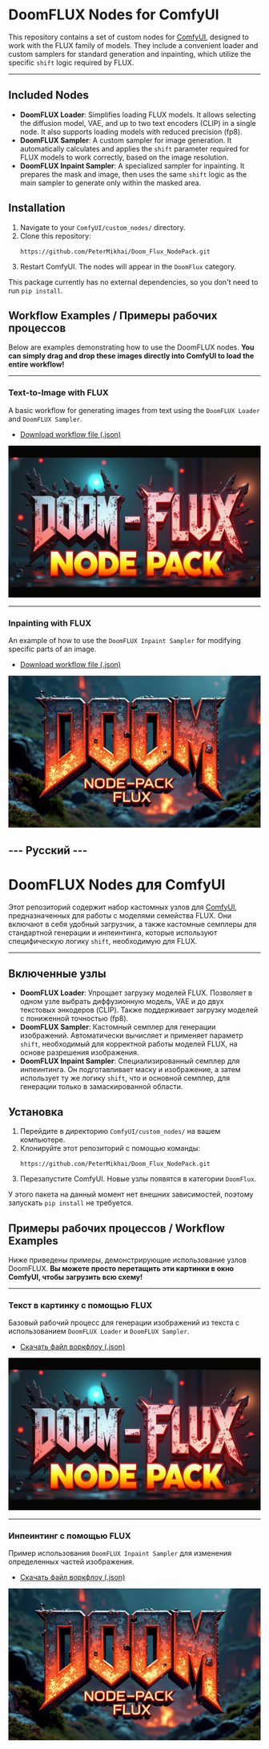 # DoomFLUX Nodes for ComfyUI

This repository contains a set of custom nodes for [ComfyUI](https://github.com/comfyanonymous/ComfyUI), designed to work with the FLUX family of models. They include a convenient loader and custom samplers for standard generation and inpainting, which utilize the specific `shift` logic required by FLUX.

---

## Included Nodes

*   **DoomFLUX Loader**: Simplifies loading FLUX models. It allows selecting the diffusion model, VAE, and up to two text encoders (CLIP) in a single node. It also supports loading models with reduced precision (fp8).
*   **DoomFLUX Sampler**: A custom sampler for image generation. It automatically calculates and applies the `shift` parameter required for FLUX models to work correctly, based on the image resolution.
*   **DoomFLUX Inpaint Sampler**: A specialized sampler for inpainting. It prepares the mask and image, then uses the same `shift` logic as the main sampler to generate only within the masked area.

## Installation

1.  Navigate to your `ComfyUI/custom_nodes/` directory.
2.  Clone this repository:
    ```
    https://github.com/PeterMikhai/Doom_Flux_NodePack.git
    ```
3.  Restart ComfyUI. The nodes will appear in the `DoomFlux` category.

This package currently has no external dependencies, so you don't need to run `pip install`.

## Workflow Examples / Примеры рабочих процессов

Below are examples demonstrating how to use the DoomFLUX nodes. **You can simply drag and drop these images directly into ComfyUI to load the entire workflow!**

---

### Text-to-Image with FLUX

A basic workflow for generating images from text using the `DoomFLUX Loader` and `DoomFLUX Sampler`.

*   [Download workflow file (.json)](./workflows/Doom_flux_txt2img.json)

![Text-to-Image Example](./examples/Doom_flux_txt2img.png)

---

### Inpainting with FLUX

An example of how to use the `DoomFLUX Inpaint Sampler` for modifying specific parts of an image.

*   [Download workflow file (.json)](./workflows/Doom_Flux_inpaint.json)

![Inpainting Example](./examples/Doom_Flux_inpaint.png)

## --- Русский ---

# DoomFLUX Nodes для ComfyUI

Этот репозиторий содержит набор кастомных узлов для [ComfyUI](https://github.com/comfyanonymous/ComfyUI), предназначенных для работы с моделями семейства FLUX. Они включают в себя удобный загрузчик, а также кастомные семплеры для стандартной генерации и инпеинтинга, которые используют специфическую логику `shift`, необходимую для FLUX.

---

## Включенные узлы

*   **DoomFLUX Loader**: Упрощает загрузку моделей FLUX. Позволяет в одном узле выбрать диффузионную модель, VAE и до двух текстовых энкодеров (CLIP). Также поддерживает загрузку моделей с пониженной точностью (fp8).
*   **DoomFLUX Sampler**: Кастомный семплер для генерации изображений. Автоматически вычисляет и применяет параметр `shift`, необходимый для корректной работы моделей FLUX, на основе разрешения изображения.
*   **DoomFLUX Inpaint Sampler**: Специализированный семплер для инпеинтинга. Он подготавливает маску и изображение, а затем использует ту же логику `shift`, что и основной семплер, для генерации только в замаскированной области.

## Установка

1.  Перейдите в директорию `ComfyUI/custom_nodes/` на вашем компьютере.
2.  Клонируйте этот репозиторий с помощью команды:
    ```
    https://github.com/PeterMikhai/Doom_Flux_NodePack.git
    ```  
3.  Перезапустите ComfyUI. Новые узлы появятся в категории `DoomFlux`.

У этого пакета на данный момент нет внешних зависимостей, поэтому запускать `pip install` не требуется.

## Примеры рабочих процессов / Workflow Examples

Ниже приведены примеры, демонстрирующие использование узлов DoomFLUX. **Вы можете просто перетащить эти картинки в окно ComfyUI, чтобы загрузить всю схему!**

---

### Текст в картинку с помощью FLUX

Базовый рабочий процесс для генерации изображений из текста с использованием `DoomFLUX Loader` и `DoomFLUX Sampler`.

*   [Скачать файл воркфлоу (.json)](./workflows/Doom_flux_txt2img.json)

![Пример Текст-в-картинку](./examples/Doom_flux_txt2img.png)

---

### Инпеинтинг с помощью FLUX

Пример использования `DoomFLUX Inpaint Sampler` для изменения определенных частей изображения.

*   [Скачать файл воркфлоу (.json)](./workflows/Doom_Flux_inpaint.json)

![Пример инпеинтинга](./examples/Doom_Flux_inpaint.png)
